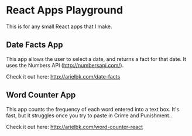 # React Apps Playground

This is for any small React apps that I make.

## Date Facts App

This app allows the user to select a date, and returns a fact for that date. It uses the Numbers API (http://numbersapi.com/).

Check it out here: http://arielbk.com/date-facts

## Word Counter App

This app counts the frequency of each word entered into a text box. It's fast, but it struggles once you try to paste in Crime and Punishment..

Check it out here: http://arielbk.com/word-counter-react
